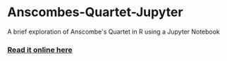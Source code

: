 # Anscombes-Quartet-Jupyter

A brief exploration of Anscombe's Quartet in R using a Jupyter Notebook

### [Read it online here](http://nbviewer.jupyter.org/github/MarkPratley/Anscombes-Quartet-Jupyter/blob/master/Anscombes_Quartet-Jupyter.ipynb)